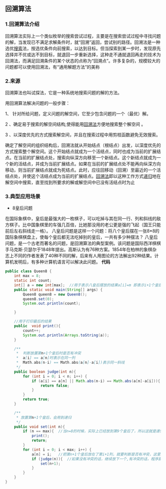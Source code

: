 ## 回溯算法

### 1.回溯算法介绍

回溯算法实际上一个类似枚举的搜索尝试过程，主要是在搜索尝试过程中寻找问题的解，当发现已不满足求解条件时，就“回溯”返回，尝试别的路径。回溯法是一种选优[搜索](https://baike.baidu.com/item/搜索/2791632)法，按选优条件向前搜索，以达到目标。但当探索到某一步时，发现原先选择并不优或达不到目标，就退回一步重新选择，这种走不通就退回再走的技术为回溯法，而满足回溯条件的某个状态的点称为“回溯点”。许多复杂的，规模较大的问题都可以使用回溯法，有“通用解题方法”的美称

### 2.来源

回溯算法也叫试探法，它是一种系统地搜索问题的解的方法。

用回溯算法解决问题的一般步骤：

1、 针对所给问题，定义问题的解空间，它至少包含问题的一个（最优）解。

2 、确定易于搜索的解空间结构,使得能用[回溯法](https://baike.baidu.com/item/回溯法)方便地搜索整个解空间 。

3 、以深度优先的方式搜索解空间，并且在搜索过程中用剪枝函数避免无效搜索。

确定了解空间的组织结构后，回溯法就从开始结点（根结点）出发，以深度优先的方式搜索整个解空间。这个开始结点就成为一个活结点，同时也成为当前的扩展结点。在当前的扩展结点处，搜索向纵深方向移至一个新结点。这个新结点就成为一个新的活结点，并成为当前扩展结点。如果在当前的扩展结点处不能再向纵深方向移动，则当前扩展结点就成为死结点。此时，应往回移动（回溯）至最近的一个活结点处，并使这个活结点成为当前的扩展结点。[回溯法](https://baike.baidu.com/item/回溯法)即以这种工作方式[递归](https://baike.baidu.com/item/递归)地在解空间中搜索，直至找到所要求的解或解空间中已没有活结点时为止

### 3.典型应用场景

- 8皇后问题

在国际象棋中，皇后是最强大的一枚棋子，可以吃掉与其在同一行、列和斜线的敌方棋子。比中国象棋里的车强几百倍，比她那没用的老公更是强的飞起（国王只能前后左右斜线走一格）。
八皇后问题是这样一个问题：将八个皇后摆在一张8*8的国际象棋棋盘上，使每个皇后都无法吃掉别的皇后，一共有多少种摆法？
八皇后问题，是一个古老而著名的问题，是回溯算法的典型案例。该问题是国际西洋棋棋手马克斯·贝瑟尔于1848年提出。高斯认为有76种方案。1854年在柏林的象棋杂志上不同的作者发表了40种不同的解，后来有人用图论的方法解出92种结果。计算机发明后，有多种计算机语言可以解决此问题。
**代码**

```java
public class Queen8 {
    int max = 8;
    static int count;
    int[] a = new int[max];  //用于表示八皇后摆放的结果a[i]=m 即表示i+1个皇后摆放于m+1列
    public static void main(String[] args) {
        Queen8 queen8 = new Queen8();
        queen8.set(0);
        System.out.println(count);

    }

    //用于打印最后的结果
    public  void print(){
        count++;
        System.out.println(Arrays.toString(a));
    }

    /**
     *  判断放置第n+1个皇后时是否有冲突
     *  a[i] == a[n]时表示在同一列
     *  Math.abs(n-i) == Math.abs(a[n]-a[i])表示同一斜线
     */
    public boolean judge(int n){
        for (int i = 0; i < n; i++) {
            if (a[i] == a[n] || Math.abs(n-i) == Math.abs(a[n]-a[i])){
                return false;
            }
        }
        return true;
    }

    /**
     * 放置第n+1个皇后，会用到递归
     */
    public void set(int n){
        if (n == max){  //当n=8的时候，实际上已经放到第9个皇后了，所以这就是递归的出口
            print();
            return;
        }
        for (int i = 0; i < max; i++) {
            a[n] = i;   //把第n+1个皇后放在了第i+1列，就要判断是否有冲突，这里先是第1列
            if (judge(n)){  //如果没有冲突的话，继续放下一个,有冲突的话，程序就会回到循环，将n+1个皇后放在第二列尝试
                set(n+1);
            }
        }
    }
}
```


